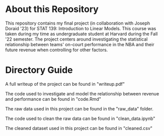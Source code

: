 # About this Repository
This repository contains my final project (in collaboration with Joseph Doraid '23) for STAT 139: Introduction to Linear Models. This course was taken during my time as undergraduate student at Harvard during the Fall '22 semester. The project centers around investigating the statistical relationship between teams' on-court performance in the NBA and their future revenue when controlling for other factors.

# Directory Guide

A full writeup of the project can be found in "writeup.pdf"

The code used to investigate and model the relationship between revenue and performance can be found in "code.Rmd"

The raw data used in this project can be found in the "raw_data" folder.

The code used to clean the raw data can be found in "clean_data.ipynb"

The cleaned dataset used in this project can be found in "cleaned.csv"
